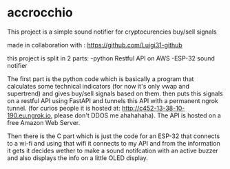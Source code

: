 # accrocchio
This project is a simple sound notifier for cryptocurencies buy/sell signals

made in collaboration with : https://github.com/Luigi31-github

this project is split in 2 parts: -python Restful API on AWS
                                  -ESP-32 sound notifier 

The first part is the python code which is basically a program that calculates some technical indicators (for now it's only vwap and supertrend) and 
gives buy/sell signals based on them. then puts this signals on a restful API using FastAPI and tunnels this API with a permanent ngrok tunnel.
(for curios people it is hosted at: http://c452-13-38-10-190.eu.ngrok.io, please don't DDOS me ahahahaha).
The API is hosted on a free Amazon Web Server.

Then there is the C part which is just the code for an ESP-32 that connects to a wi-fi and using that wifi it connects to my API and from the information it gets it 
decides wether to make a sound notifcation with an active buzzer and also displays the info on a little OLED display.

